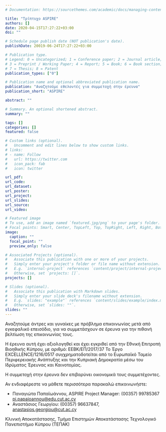 ```yaml
---
# Documentation: https://sourcethemes.com/academic/docs/managing-content/

title: "Τρίπτυχο ASPIRE"
authors: []
date: 2020-04-15T17:27:22+03:00
doi: ""

# Schedule page publish date (NOT publication's date).
publishDate: 20019-06-24T17:27:22+03:00

# Publication type.
# Legend: 0 = Uncategorized; 1 = Conference paper; 2 = Journal article;
# 3 = Preprint / Working Paper; 4 = Report; 5 = Book; 6 = Book section;
# 7 = Thesis; 8 = Patent
publication_types: ["0"]

# Publication name and optional abbreviated publication name.
publication: "Αναζητούμε εθελοντές για συμμετοχή στην έρευνα"
publication_short: "ASPIRE"

abstract: ""

# Summary. An optional shortened abstract.
summary: ""

tags: []
categories: []
featured: false

# Custom links (optional).
#   Uncomment and edit lines below to show custom links.
# links:
# - name: Follow
#   url: https://twitter.com
#   icon_pack: fab
#   icon: twitter

url_pdf:
url_code:
url_dataset:
url_poster:
url_project:
url_slides:
url_source:
url_video:

# Featured image
# To use, add an image named `featured.jpg/png` to your page's folder. 
# Focal points: Smart, Center, TopLeft, Top, TopRight, Left, Right, BottomLeft, Bottom, BottomRight.
image:
  caption: ""
  focal_point: ""
  preview_only: false

# Associated Projects (optional).
#   Associate this publication with one or more of your projects.
#   Simply enter your project's folder or file name without extension.
#   E.g. `internal-project` references `content/project/internal-project/index.md`.
#   Otherwise, set `projects: []`.
projects: []

# Slides (optional).
#   Associate this publication with Markdown slides.
#   Simply enter your slide deck's filename without extension.
#   E.g. `slides: "example"` references `content/slides/example/index.md`.
#   Otherwise, set `slides: ""`.
slides: ""
---
```


Αναζητούμε άντρες και γυναίκες με πρόβλημα επικοινωνίας μετά από εγκεφαλικό επεισόδιο, για να συμμετάσχουν σε έρευνα για την πιθανή βελτίωση της επικοινωνίας τους.

Η έρευνα αυτή έχει αξιολογηθεί και έχει εγκριθεί από την Εθνική Επιτροπή Βιοηθικής Κύπρου, με αριθμό: EEBK/EΠ/2017/37
Το Έργο EXCELLENCE/1216/0517 συγχρηματοδοτείται από το Ευρωπαϊκό Ταμείο Περιφερειακής Ανάπτυξης και την Κυπριακή Δημοκρατία μέσω του Ιδρύματος Έρευνας και Καινοτομίας.

Η συμμετοχή στην έρευνα δεν επιβαρύνει οικονομικά τους συμμετέχοντες.

Αν ενδιαφέρεστε να μάθετε περισσότερα
παρακαλώ επικοινωνήστε: 
- Παναγιώτα Παπαϊωάννου, ASPIRE Project Manager: (00357) 99785367 pi.papaioannou@edu.cut.ac.cy
- Αναστάσιος Γεωργίου: (00357) 96637847, anastasios.georgiou@cut.ac.cy

Κλινική Αποκατάστασης, Τμήμα Επιστημών Αποκατάστασης Τεχνολογικό Πανεπιστήμιο Κύπρου (ΤΕΠΑΚ)

